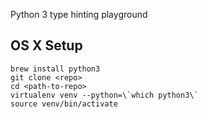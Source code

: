 Python 3 type hinting playground

## OS X Setup
```
brew install python3
git clone <repo>
cd <path-to-repo>
virtualenv venv --python=\`which python3\`
source venv/bin/activate
```
